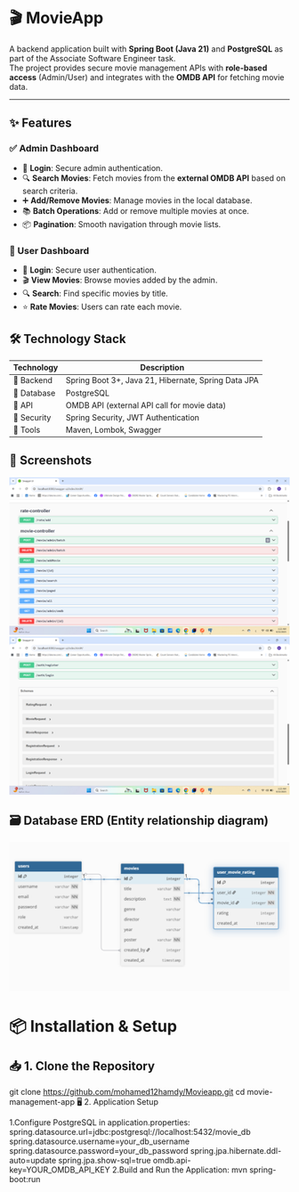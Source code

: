 # 🎬 MovieApp

A backend application built with **Spring Boot (Java 21)** and **PostgreSQL** as part of the Associate Software Engineer task.  
The project provides secure movie management APIs with **role-based access** (Admin/User) and integrates with the **OMDB API** for fetching movie data.

---

## ✨ Features

### ✅ Admin Dashboard
- 🔐 **Login**: Secure admin authentication.  
- 🔍 **Search Movies**: Fetch movies from the **external OMDB API** based on search criteria.  
- ➕ **Add/Remove Movies**: Manage movies in the local database.  
- 📚 **Batch Operations**: Add or remove multiple movies at once.  
- 📦 **Pagination**: Smooth navigation through movie lists.  

### 👥 User Dashboard
- 🔐 **Login**: Secure user authentication.  
- 🎬 **View Movies**: Browse movies added by the admin.  
- 🔍 **Search**: Find specific movies by title.  
- ⭐ **Rate Movies**: Users can rate each movie.  


## 🛠 Technology Stack

| Technology | Description |
|------------|-------------|
| 🚀 Backend | Spring Boot 3+, Java 21, Hibernate, Spring Data JPA |
| 📀 Database | PostgreSQL |
| 🎥 API | OMDB API (external API call for movie data) |
| 🔐 Security | Spring Security, JWT Authentication |
| 🧰 Tools | Maven, Lombok, Swagger |

## 📸 Screenshots
![Swagger UI](https://github.com/mohamed12hamdy/MovieApp/blob/master/movieapp/images/Screenshot%20(128).png)
![Swagger UI](https://github.com/mohamed12hamdy/MovieApp/blob/master/movieapp/images/Screenshot%20(129).png)


## 🗃️ Database ERD (Entity relationship diagram)
![Database ERD](https://github.com/mohamed12hamdy/MovieApp/blob/master/movieapp/images/Screenshot%20(123).png)

# 📦 Installation & Setup
## 📥 1. Clone the Repository

git clone https://github.com/mohamed12hamdy/Movieapp.git
cd movie-management-app
🖥️ 2. Application Setup

1.Configure PostgreSQL in application.properties:
spring.datasource.url=jdbc:postgresql://localhost:5432/movie_db
spring.datasource.username=your_db_username
spring.datasource.password=your_db_password
spring.jpa.hibernate.ddl-auto=update
spring.jpa.show-sql=true
omdb.api-key=YOUR_OMDB_API_KEY
2.Build and Run the Application:
mvn spring-boot:run
